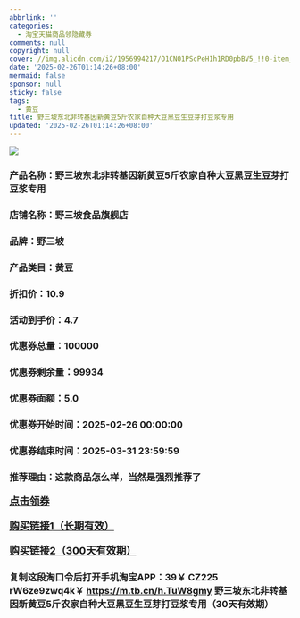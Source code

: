 ```yaml
---
abbrlink: ''
categories:
  - 淘宝天猫商品领隐藏券
comments: null
copyright: null
cover: //img.alicdn.com/i2/1956994217/O1CN01PScPeH1h1RD0pbBV5_!!0-item_pic.jpg
date: '2025-02-26T01:14:26+08:00'
mermaid: false
sponsor: null
sticky: false
tags:
  - 黄豆
title: 野三坡东北非转基因新黄豆5斤农家自种大豆黑豆生豆芽打豆浆专用
updated: '2025-02-26T01:14:26+08:00'
--- 
```


![](//img.alicdn.com/i2/1956994217/O1CN01PScPeH1h1RD0pbBV5_!!0-item_pic.jpg)

### 产品名称：野三坡东北非转基因新黄豆5斤农家自种大豆黑豆生豆芽打豆浆专用
### 店铺名称：野三坡食品旗舰店
### 品牌：野三坡
### 产品类目：黄豆
### 折扣价：10.9
### 活动到手价：4.7
### 优惠券总量：100000
### 优惠券剩余量：99934
### 优惠券面额：5.0
### 优惠券开始时间：2025-02-26 00:00:00	
### 优惠券结束时间：2025-03-31 23:59:59	
### 推荐理由：这款商品怎么样，当然是强烈推荐了

<p style="font-size: 18px; font-weight: bold;">
  <a href="这款商品太牛了！销售太火爆以至于没有设置" target="_blank">点击领券</a>
</p>
<p style="font-size: 18px; font-weight: bold;">
  <a href="https://s.click.taobao.com/t?e=m%3D2%26s%3DozIYJ4%2FJih1w4vFB6t2Z2ueEDrYVVa64K7Vc7tFgwiHjf2vlNIV67uW8xal2bDKcJYccVKkURIj3ID%2FV1RqsF4wnCJeELi4I%2FIEn%2BS1IjHAB0ghlTd7WlZVm%2FOAUUFw71qrpxiwMoCNxc1AtbZGVS0YPX1no5dKboTS16ioCHW0LZMqoQW%2BfuB6GmlJyRiVTKVOig5Fjbt4LmZngUizN2Aex%2BoObKTcEZooKR8nwtm%2FORqRgCplFWKY7eX0E4Uh4NghFweXcAP9P7qa1tU3ZgS3jKrSQZrKg2Ri9Bm4jDHc9CGrndViJiBD61Ol0T%2Fg2L33lFJev%2B6Q%3D" target="_blank">购买链接1（长期有效）</a>
</p>
<p style="font-size: 18px; font-weight: bold;">
  <a href="https://s.click.taobao.com/OXgXVNs" target="_blank">购买链接2（300天有效期）</a>
</p>

### 复制这段淘口令后打开手机淘宝APP：39￥ CZ225 rW6ze9zwq4k￥ https://m.tb.cn/h.TuW8gmy  野三坡东北非转基因新黄豆5斤农家自种大豆黑豆生豆芽打豆浆专用（30天有效期）
